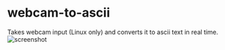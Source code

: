 # webcam-to-ascii
Takes webcam input (Linux only) and converts it to ascii text in real time.
![screenshot](./image.png)
